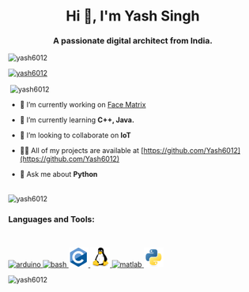 
<h1 align="center">Hi 👋, I'm Yash Singh</h1>
<h3 align="center">A passionate digital architect from India.</h3>

<p align="left"> <img src="https://komarev.com/ghpvc/?username=yash6012&label=Profile%20views&color=0e75b6&style=flat" alt="yash6012" /> </p>

<p align="left"> <a href="https://github.com/ryo-ma/github-profile-trophy"><img src="https://github-profile-trophy.vercel.app/?username=yash6012" alt="yash6012" /></a> </p>

<p>&nbsp;<img align="center" src="https://github-readme-stats.vercel.app/api?username=yash6012&theme=cobalt&show_icons=true&locale=en" alt="yash6012" /></p>

- 🔭 I’m currently working on [Face Matrix](https://github.com/Yash6012/Face-Matrix-Test)

- 🌱 I’m currently learning **C++, Java.**

- 👯 I’m looking to collaborate on **IoT**

- 👨‍💻 All of my projects are available at [https://github.com/Yash6012](https://github.com/Yash6012)

- 💬 Ask me about **Python**

  
<p>&nbsp;<br/><img align="center" src="https://github-readme-streak-stats.herokuapp.com/?user=yash6012&" alt="yash6012" /></p>


<h3 align="left">Languages and Tools:</h3>
<br/>
<p align="left"> <a href="https://www.arduino.cc/" target="_blank" rel="noreferrer"> <img src="https://cdn.worldvectorlogo.com/logos/arduino-1.svg" alt="arduino" width="40" height="40"/> </a> <a href="https://www.gnu.org/software/bash/" target="_blank" rel="noreferrer"> <img src="https://www.vectorlogo.zone/logos/gnu_bash/gnu_bash-icon.svg" alt="bash" width="40" height="40"/> </a> <a href="https://www.cprogramming.com/" target="_blank" rel="noreferrer"> <img src="https://raw.githubusercontent.com/devicons/devicon/master/icons/c/c-original.svg" alt="c" width="40" height="40"/> </a> <a href="https://www.linux.org/" target="_blank" rel="noreferrer"> <img src="https://raw.githubusercontent.com/devicons/devicon/master/icons/linux/linux-original.svg" alt="linux" width="40" height="40"/> </a> <a href="https://www.mathworks.com/" target="_blank" rel="noreferrer"> <img src="https://upload.wikimedia.org/wikipedia/commons/2/21/Matlab_Logo.png" alt="matlab" width="40" height="40"/> </a> <a href="https://www.python.org" target="_blank" rel="noreferrer"> <img src="https://raw.githubusercontent.com/devicons/devicon/master/icons/python/python-original.svg" alt="python" width="40" height="40"/> </a> </p>

<p><img align="left" src="https://github-readme-stats.vercel.app/api/top-langs?username=yash6012&show_icons=true&locale=en&layout=compact" alt="yash6012" /></p>
